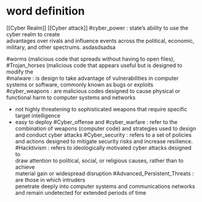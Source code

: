 # word definition 
[[Cyber Realm]]
[[Cyber attack]] 
#cyber_power  :  state’s ability to use the cyber realm to create  
advantages over rivals and influence events across the political, economic,  
military, and other spectrums.
asdasdsadsa

#worms (malicious code that spreads without having to open files), #Trojan_horses (malicious code that appears useful but is designed to modify the  
#malware : is design to take advantage of vulnerabilities in computer  
systems or software, commonly known as bugs or exploits 
#cyber_weapons : are malicious codes designed to cause physical or  
functional harm to computer systems and networks 
- not highly threatening to sophisticated weapons that require specific  
target intelligence
- easy to deploy
#Cyber_offense and #cyber_warfare : refer to the combination of weapons  (computer code) and strategies used to design and conduct cyber attacks
#Cyber_security  : refers to a set of policies and actions designed to mitigate security  risks and increase resilience. 
#Hacktivism : refers to ideologically motivated cyber attacks designed to  
draw attention to political, social, or religious causes, rather than to achieve  
material gain or widespread disruption 
#Advanced_Persistent_Threats : are those in which intruders  
penetrate deeply into computer systems and communications networks and  remain undetected for extended periods of time
